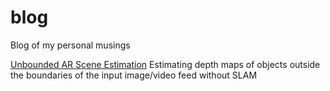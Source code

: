 # blog
Blog of my personal musings

[Unbounded AR Scene Estimation](https://github.com/mathyouf/blog/blob/main/unbounded-AR-scene-estimation)
Estimating depth maps of objects outside the boundaries of the input image/video feed without SLAM
